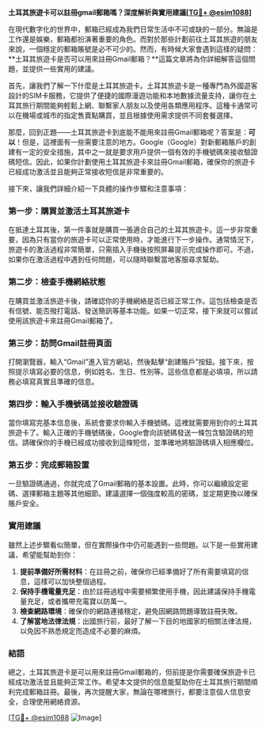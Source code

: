 **土耳其旅遊卡可以註冊gmail郵箱嗎？深度解析與實用建議[[TG💪+ @esim1088](https://t.me/s/esim1088)]**

在現代數字化的世界中，郵箱已經成為我們日常生活中不可或缺的一部分。無論是工作還是娛樂，郵箱都扮演著重要的角色。而對於那些計劃前往土耳其旅遊的朋友來說，一個穩定的郵箱賬號是必不可少的。然而，有時候大家會遇到這樣的疑問：**土耳其旅遊卡是否可以用來註冊Gmail郵箱？**這篇文章將為你詳細解答這個問題，並提供一些實用的建議。

首先，讓我們了解一下什麼是土耳其旅遊卡。土耳其旅遊卡是一種專門為外國遊客設計的SIM卡服務，它提供了便捷的國際漫遊功能和本地數據流量支持，讓你在土耳其旅行期間能夠輕鬆上網、聯繫家人朋友以及使用各類應用程序。這種卡通常可以在機場或城市的指定售賣點購買，並且根據使用需求提供不同套餐選擇。

那麼，回到正題——土耳其旅遊卡到底能不能用來註冊Gmail郵箱呢？答案是：**可以**！但是，這裡面有一些需要注意的地方。Google（Google）對新郵箱賬戶的創建有一定的安全措施，其中之一就是要求用戶提供一個有效的手機號碼來接收驗證碼短信。因此，如果你計劃使用土耳其旅遊卡來註冊Gmail郵箱，確保你的旅遊卡已經成功激活並且能夠正常接收短信是非常重要的。

接下來，讓我們詳細介紹一下具體的操作步驟和注意事項：

### **第一步：購買並激活土耳其旅遊卡**

在抵達土耳其後，第一件事就是購買一張適合自己的土耳其旅遊卡。這一步非常重要，因為只有當你的旅遊卡可以正常使用時，才能進行下一步操作。通常情況下，旅遊卡的激活過程非常簡單，只需插入手機後按照屏幕提示完成操作即可。不過，如果你在激活過程中遇到任何問題，可以隨時聯繫當地客服尋求幫助。

### **第二步：檢查手機網絡狀態**

在購買並激活旅遊卡後，請確認你的手機網絡是否已經正常工作。這包括檢查是否有信號、能否撥打電話、發送簡訊等基本功能。如果一切正常，接下來就可以嘗試使用該旅遊卡來註冊Gmail郵箱了。

### **第三步：訪問Gmail註冊頁面**

打開瀏覽器，輸入“Gmail”進入官方網站，然後點擊“創建賬戶”按鈕。接下來，按照提示填寫必要的信息，例如姓名、生日、性別等。這些信息都是必填項，所以請務必填寫真實且準確的信息。

### **第四步：輸入手機號碼並接收驗證碼**

當你填寫完基本信息後，系統會要求你輸入手機號碼。這裡就需要用到你的土耳其旅遊卡了。輸入正確的手機號碼後，Google會向該號碼發送一條包含驗證碼的短信。請確保你的手機已經成功接收到這條短信，並準確地將驗證碼填入相應欄位。

### **第五步：完成郵箱設置**

一旦驗證碼通過，你就完成了Gmail郵箱的基本設置。此時，你可以繼續設定密碼、選擇郵箱主題等其他細節。建議選擇一個強度較高的密碼，並定期更換以確保賬戶安全。

### **實用建議**

雖然上述步驟看似簡單，但在實際操作中仍可能遇到一些問題。以下是一些實用建議，希望能幫助到你：

1. **提前準備好所需材料**：在註冊之前，確保你已經準備好了所有需要填寫的信息，這樣可以加快整個過程。
2. **保持手機電量充足**：由於註冊過程中需要頻繁使用手機，因此建議保持手機電量充足，或者攜帶充電寶以防萬一。
3. **檢查網路環境**：確保你的網路連接穩定，避免因網路問題導致註冊失敗。
4. **了解當地法律法規**：出國旅行前，最好了解一下目的地國家的相關法律法規，以免因不熟悉規定而造成不必要的麻煩。

### **結語**

總之，土耳其旅遊卡是可以用來註冊Gmail郵箱的，但前提是你需要確保旅遊卡已經成功激活並且能夠正常工作。希望本文提供的信息能幫助你在土耳其旅行期間順利完成郵箱註冊。最後，再次提醒大家，無論在哪裡旅行，都要注意個人信息安全，合理使用網絡資源。

[[TG💪+ @esim1088](https://t.me/s/esim1088) ![Image](https://i.postimg.cc/4NQfJmqS/Snipaste-2025-05-13-00-14-12.png)]
